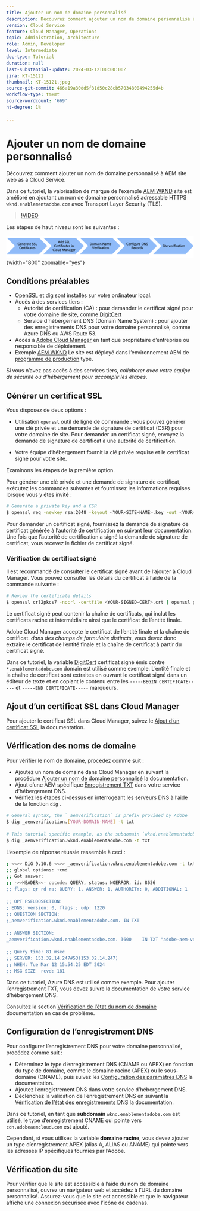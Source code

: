 ```yaml
---
title: Ajouter un nom de domaine personnalisé
description: Découvrez comment ajouter un nom de domaine personnalisé à AEM en tant que site hébergé par le service cloud.
version: Cloud Service
feature: Cloud Manager, Operations
topic: Administration, Architecture
role: Admin, Developer
level: Intermediate
doc-type: Tutorial
duration: null
last-substantial-update: 2024-03-12T00:00:00Z
jira: KT-15121
thumbnail: KT-15121.jpeg
source-git-commit: 466a19a30dd5f81d50c28cb57034800494255d4b
workflow-type: tm+mt
source-wordcount: '669'
ht-degree: 1%

---
```



# Ajouter un nom de domaine personnalisé

Découvrez comment ajouter un nom de domaine personnalisé à AEM site web as a Cloud Service.

Dans ce tutoriel, la valorisation de marque de l’exemple [AEM WKND](https://github.com/adobe/aem-guides-wknd) site est amélioré en ajoutant un nom de domaine personnalisé adressable HTTPS `wknd.enablementadobe.com` avec Transport Layer Security (TLS).

>[!VIDEO](https://video.tv.adobe.com/v/3427817?quality=12&learn=on)

Les étapes de haut niveau sont les suivantes :

![Nom de domaine personnalisé élevé](./assets/add-custom-domain-name-steps.png){width="800" zoomable="yes"}

## Conditions préalables

- [OpenSSL](https://www.openssl.org/) et [dig](https://www.isc.org/blogs/dns-checker/) sont installés sur votre ordinateur local.
- Accès à des services tiers :
   - Autorité de certification (CA) : pour demander le certificat signé pour votre domaine de site, comme [DigitCert](https://www.digicert.com/)
   - Service d’hébergement DNS (Domain Name System) : pour ajouter des enregistrements DNS pour votre domaine personnalisé, comme Azure DNS ou AWS Route 53.
- Accès à [Adobe Cloud Manager](https://my.cloudmanager.adobe.com/) en tant que propriétaire d’entreprise ou responsable de déploiement.
- Exemple [AEM WKND](https://github.com/adobe/aem-guides-wknd) Le site est déployé dans l’environnement AEM de [programme de production](https://experienceleague.adobe.com/docs/experience-manager-cloud-service/content/implementing/using-cloud-manager/programs/introduction-production-programs.html?lang=fr) type.

Si vous n’avez pas accès à des services tiers, _collaborer avec votre équipe de sécurité ou d’hébergement pour accomplir les étapes_.

## Générer un certificat SSL

Vous disposez de deux options :

- Utilisation `openssl` outil de ligne de commande : vous pouvez générer une clé privée et une demande de signature de certificat (CSR) pour votre domaine de site. Pour demander un certificat signé, envoyez la demande de signature de certificat à une autorité de certification.

- Votre équipe d’hébergement fournit la clé privée requise et le certificat signé pour votre site.

Examinons les étapes de la première option.

Pour générer une clé privée et une demande de signature de certificat, exécutez les commandes suivantes et fournissez les informations requises lorsque vous y êtes invité :

```bash
# Generate a private key and a CSR
$ openssl req -newkey rsa:2048 -keyout <YOUR-SITE-NAME>.key -out <YOUR-SITE-NAME>.csr -nodes
```

Pour demander un certificat signé, fournissez la demande de signature de certificat générée à l’autorité de certification en suivant leur documentation. Une fois que l’autorité de certification a signé la demande de signature de certificat, vous recevez le fichier de certificat signé.

### Vérification du certificat signé

Il est recommandé de consulter le certificat signé avant de l’ajouter à Cloud Manager. Vous pouvez consulter les détails du certificat à l’aide de la commande suivante :

```bash
# Review the certificate details
$ openssl crl2pkcs7 -nocrl -certfile <YOUR-SIGNED-CERT>.crt | openssl pkcs7 -print_certs -noout
```

Le certificat signé peut contenir la chaîne de certificats, qui inclut les certificats racine et intermédiaire ainsi que le certificat de l’entité finale.

Adobe Cloud Manager accepte le certificat de l’entité finale et la chaîne de certificat. _dans des champs de formulaire distincts_, vous devez donc extraire le certificat de l’entité finale et la chaîne de certificat à partir du certificat signé.

Dans ce tutoriel, la variable [DigitCert](https://www.digicert.com/) certificat signé émis contre `*.enablementadobe.com` domain est utilisé comme exemple. L’entité finale et la chaîne de certificat sont extraites en ouvrant le certificat signé dans un éditeur de texte et en copiant le contenu entre les `-----BEGIN CERTIFICATE-----` et `-----END CERTIFICATE-----` marqueurs.

## Ajout d’un certificat SSL dans Cloud Manager

Pour ajouter le certificat SSL dans Cloud Manager, suivez le [Ajout d’un certificat SSL](https://experienceleague.adobe.com/docs/experience-manager-cloud-service/content/implementing/using-cloud-manager/manage-ssl-certificates/add-ssl-certificate.html) la documentation.

## Vérification des noms de domaine

Pour vérifier le nom de domaine, procédez comme suit :

- Ajoutez un nom de domaine dans Cloud Manager en suivant la procédure [Ajouter un nom de domaine personnalisé](https://experienceleague.adobe.com/docs/experience-manager-cloud-service/content/implementing/using-cloud-manager/custom-domain-names/add-custom-domain-name.html) la documentation.
- Ajout d’une AEM spécifique [Enregistrement TXT](https://experienceleague.adobe.com/docs/experience-manager-cloud-service/content/implementing/using-cloud-manager/custom-domain-names/add-text-record.html) dans votre service d’hébergement DNS.
- Vérifiez les étapes ci-dessus en interrogeant les serveurs DNS à l’aide de la fonction `dig` .

```bash
# General syntax, the `_aemverification` is prefix provided by Adobe
$ dig _aemverification.[YOUR-DOMAIN-NAME] -t txt

# This tutorial specific example, as the subdomain `wknd.enablementadobe.com` is used
$ dig _aemverification.wknd.enablementadobe.com -t txt
```

L’exemple de réponse réussie ressemble à ceci :

```bash
; <<>> DiG 9.10.6 <<>> _aemverification.wknd.enablementadobe.com -t txt
;; global options: +cmd
;; Got answer:
;; ->>HEADER<<- opcode: QUERY, status: NOERROR, id: 8636
;; flags: qr rd ra; QUERY: 1, ANSWER: 1, AUTHORITY: 0, ADDITIONAL: 1

;; OPT PSEUDOSECTION:
; EDNS: version: 0, flags:; udp: 1220
;; QUESTION SECTION:
;_aemverification.wknd.enablementadobe.com. IN TXT

;; ANSWER SECTION:
_aemverification.wknd.enablementadobe.com. 3600    IN TXT "adobe-aem-verification=wknd.enablementadobe.com/105881/991000/bef0e843-9280-4385-9984-357ed9a4217b"

;; Query time: 81 msec
;; SERVER: 153.32.14.247#53(153.32.14.247)
;; WHEN: Tue Mar 12 15:54:25 EDT 2024
;; MSG SIZE  rcvd: 181
```

Dans ce tutoriel, Azure DNS est utilisé comme exemple. Pour ajouter l’enregistrement TXT, vous devez suivre la documentation de votre service d’hébergement DNS.

Consultez la section [Vérification de l’état du nom de domaine](https://experienceleague.adobe.com/docs/experience-manager-cloud-service/content/implementing/using-cloud-manager/custom-domain-names/check-domain-name-status.html) documentation en cas de problème.

## Configuration de l’enregistrement DNS

Pour configurer l’enregistrement DNS pour votre domaine personnalisé, procédez comme suit :

- Déterminez le type d’enregistrement DNS (CNAME ou APEX) en fonction du type de domaine, comme le domaine racine (APEX) ou le sous-domaine (CNAME), puis suivez les [Configuration des paramètres DNS](https://experienceleague.adobe.com/docs/experience-manager-cloud-service/content/implementing/using-cloud-manager/custom-domain-names/configure-dns-settings.html) la documentation.
- Ajoutez l’enregistrement DNS dans votre service d’hébergement DNS.
- Déclenchez la validation de l’enregistrement DNS en suivant la [Vérification de l’état des enregistrements DNS](https://experienceleague.adobe.com/docs/experience-manager-cloud-service/content/implementing/using-cloud-manager/custom-domain-names/check-dns-record-status.html) la documentation.

Dans ce tutoriel, en tant que **subdomain** `wknd.enablementadobe.com` est utilisé, le type d’enregistrement CNAME qui pointe vers `cdn.adobeaemcloud.com` est ajouté.

Cependant, si vous utilisez la variable **domaine racine**, vous devez ajouter un type d’enregistrement APEX (alias A, ALIAS ou ANAME) qui pointe vers les adresses IP spécifiques fournies par l’Adobe.

## Vérification du site

Pour vérifier que le site est accessible à l’aide du nom de domaine personnalisé, ouvrez un navigateur web et accédez à l’URL du domaine personnalisé. Assurez-vous que le site est accessible et que le navigateur affiche une connexion sécurisée avec l’icône de cadenas.


